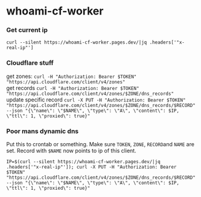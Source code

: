 # whoami-cf-worker

### Get current ip
```
curl --silent https://whoami-cf-worker.pages.dev/|jq .headers['"x-real-ip"']
```

### Cloudflare stuff
get zones: `curl -H "Authorization: Bearer $TOKEN" "https://api.cloudflare.com/client/v4/zones"`  
get records `curl -H "Authorization: Bearer $TOKEN" "https://api.cloudflare.com/client/v4/zones/$ZONE/dns_records"`  
update specific record `curl -X PUT -H "Authorization: Bearer $TOKEN" "https://api.cloudflare.com/client/v4/zones/$ZONE/dns_records/$RECORD" --json "{\"name\": \"$NAME\", \"type\": \"A\", \"content\": $IP, \"ttl\": 1, \"proxied\": true}"`


### Poor mans dynamic dns

Put this to crontab or something. Make sure `TOKEN`, `ZONE`, `RECORD`and `NAME` are set. Record with `$NAME` now points to ip of this client.
```
IP=$(curl --silent https://whoami-cf-worker.pages.dev/|jq .headers['"x-real-ip"']); curl -X PUT -H "Authorization: Bearer $TOKEN" "https://api.cloudflare.com/client/v4/zones/$ZONE/dns_records/$RECORD" --json "{\"name\": \"$NAME\", \"type\": \"A\", \"content\": $IP, \"ttl\": 1, \"proxied\": true}"
```
